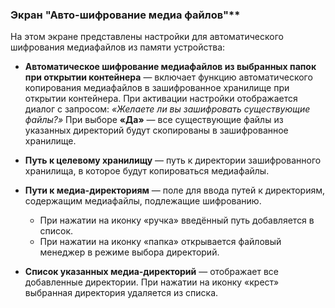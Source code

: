 ### Экран "Авто-шифрование медиа файлов"**

На этом экране представлены настройки для автоматического шифрования медиафайлов из памяти устройства:

-   **Автоматическое шифрование медиафайлов из выбранных папок при открытии контейнера** — включает функцию автоматического копирования медиафайлов в зашифрованное хранилище при открытии контейнера. 
	При активации настройки отображается диалог с запросом: _«Желаете ли вы зашифровать существующие файлы?»_ 
    При выборе **«Да»** — все существующие файлы из указанных директорий будут скопированы в зашифрованное хранилище.
    
-   **Путь к целевому хранилищу** — путь к директории зашифрованного хранилища, в которое будут копироваться медиафайлы.

-   **Пути к медиа-директориям** — поле для ввода путей к директориям, содержащим медиафайлы, подлежащие шифрованию.
    -   При нажатии на иконку «ручка» введённый путь добавляется в список.
    -   При нажатии на иконку «папка» открывается файловый менеджер в режиме выбора директорий.

-   **Список указанных медиа-директорий** — отображает все добавленные директории. 
    При нажатии на иконку «крест» выбранная директория удаляется из списка.
